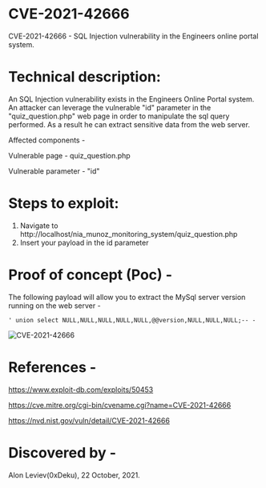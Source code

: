 # CVE-2021-42666
CVE-2021-42666 - SQL Injection vulnerability in the Engineers online portal system. 

# Technical description:
An SQL Injection vulnerability exists in the Engineers Online Portal system. An attacker can leverage the vulnerable "id" parameter in the "quiz_question.php" web page in order to manipulate the sql query performed.
As a result he can extract sensitive data from the web server.

Affected components - 

Vulnerable page - quiz_question.php

Vulnerable parameter - "id"

# Steps to exploit:
1) Navigate to http://localhost/nia_munoz_monitoring_system/quiz_question.php
2) Insert your payload in the id parameter

# Proof of concept (Poc) -
The following payload will allow you to extract the MySql server version running on the web server -
```
' union select NULL,NULL,NULL,NULL,NULL,@@version,NULL,NULL,NULL;-- -
```

![CVE-2021-42666](https://user-images.githubusercontent.com/93016131/140187597-c512a30d-4dba-45d0-91d2-fd06d3afdafa.gif)

# References - 
https://www.exploit-db.com/exploits/50453

https://cve.mitre.org/cgi-bin/cvename.cgi?name=CVE-2021-42666

https://nvd.nist.gov/vuln/detail/CVE-2021-42666

# Discovered by - 
Alon Leviev(0xDeku), 22 October, 2021. 
